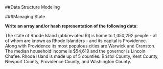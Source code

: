 ##Data Structure Modeling

###Managing State

**Write an array and/or hash representation of the following data:**

The state of Rhode Island (abbreviated RI) is home to 1,050,292 people - all of whom are known as Rhode Islanders - and its capital is Providence. Along with Providence its most populous cities are Warwick and Cranston. The median household income is $54,619 and the governor is Lincoln Chafee. Rhode Island is made up of 5 counties: Bristol County, Kent County, Newport County, Providence County, and Washington County.

